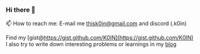 ### Hi there 👋

📫 How to reach me: E-mail me [thisk0in@gmail.com](mailto:thisk0in@gmail.com) and discord (.k0in)

Find my [gist@https://gist.github.com/K0IN](https://gist.github.com/K0IN) \
I also try to write down interesting problems or learnings in my [blog](https://blog.1k0.in) 

